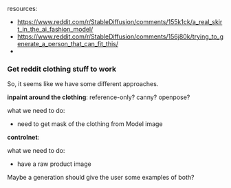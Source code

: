 resources:

- https://www.reddit.com/r/StableDiffusion/comments/155k1ck/a_real_skirt_in_the_ai_fashion_model/
- https://www.reddit.com/r/StableDiffusion/comments/156j80k/trying_to_generate_a_person_that_can_fit_this/
-

### Get reddit clothing stuff to work

So, it seems like we have some different approaches.

**inpaint around the clothing**:
reference-only?
canny?
openpose?

what we need to do:

- need to get mask of the clothing from Model image

**controlnet**:

what we need to do:

- have a raw product image

Maybe a generation should give the user some examples of both?
